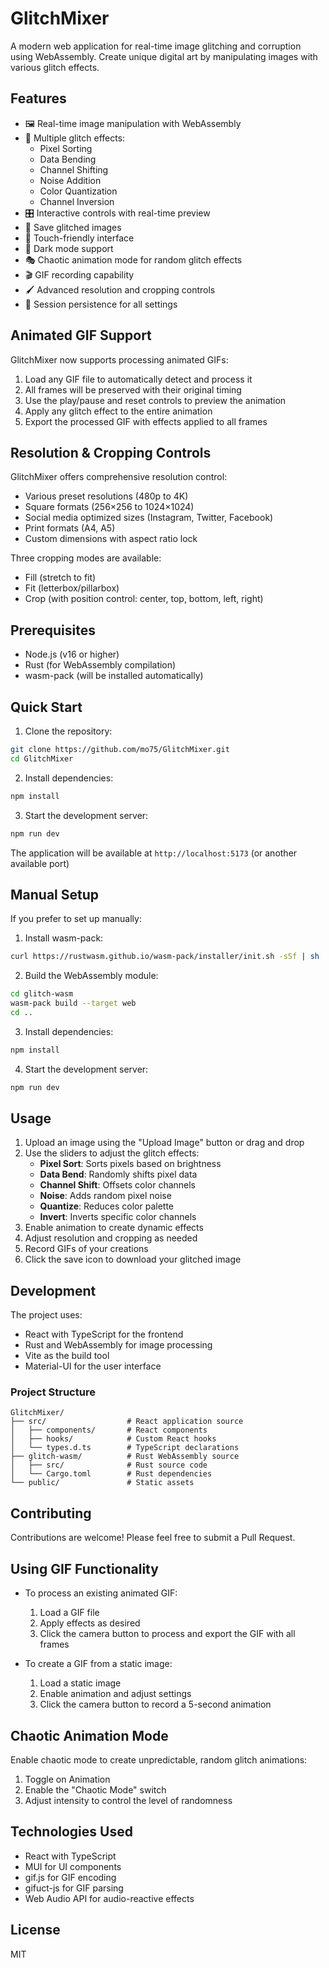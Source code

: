 # GlitchMixer

A modern web application for real-time image glitching and corruption using WebAssembly. Create unique digital art by manipulating images with various glitch effects.

## Features

- 🖼️ Real-time image manipulation with WebAssembly
- 🎨 Multiple glitch effects:
  - Pixel Sorting
  - Data Bending
  - Channel Shifting
  - Noise Addition
  - Color Quantization
  - Channel Inversion
- 🎛️ Interactive controls with real-time preview
- 💾 Save glitched images
- 📱 Touch-friendly interface
- 🌙 Dark mode support
- 🎭 Chaotic animation mode for random glitch effects
- 🎬 GIF recording capability
- 🖌️ Advanced resolution and cropping controls
- 🔄 Session persistence for all settings

## Animated GIF Support

GlitchMixer now supports processing animated GIFs:

1. Load any GIF file to automatically detect and process it
2. All frames will be preserved with their original timing
3. Use the play/pause and reset controls to preview the animation
4. Apply any glitch effect to the entire animation
5. Export the processed GIF with effects applied to all frames

## Resolution & Cropping Controls

GlitchMixer offers comprehensive resolution control:

- Various preset resolutions (480p to 4K)
- Square formats (256×256 to 1024×1024)
- Social media optimized sizes (Instagram, Twitter, Facebook)
- Print formats (A4, A5)
- Custom dimensions with aspect ratio lock

Three cropping modes are available:
- Fill (stretch to fit)
- Fit (letterbox/pillarbox)
- Crop (with position control: center, top, bottom, left, right)

## Prerequisites

- Node.js (v16 or higher)
- Rust (for WebAssembly compilation)
- wasm-pack (will be installed automatically)

## Quick Start

1. Clone the repository:
```bash
git clone https://github.com/mo75/GlitchMixer.git
cd GlitchMixer
```

2. Install dependencies:
```bash
npm install
```

3. Start the development server:
```bash
npm run dev
```

The application will be available at `http://localhost:5173` (or another available port)

## Manual Setup

If you prefer to set up manually:

1. Install wasm-pack:
```bash
curl https://rustwasm.github.io/wasm-pack/installer/init.sh -sSf | sh
```

2. Build the WebAssembly module:
```bash
cd glitch-wasm
wasm-pack build --target web
cd ..
```

3. Install dependencies:
```bash
npm install
```

4. Start the development server:
```bash
npm run dev
```

## Usage

1. Upload an image using the "Upload Image" button or drag and drop
2. Use the sliders to adjust the glitch effects:
   - **Pixel Sort**: Sorts pixels based on brightness
   - **Data Bend**: Randomly shifts pixel data
   - **Channel Shift**: Offsets color channels
   - **Noise**: Adds random pixel noise
   - **Quantize**: Reduces color palette
   - **Invert**: Inverts specific color channels
3. Enable animation to create dynamic effects
4. Adjust resolution and cropping as needed
5. Record GIFs of your creations
6. Click the save icon to download your glitched image

## Development

The project uses:
- React with TypeScript for the frontend
- Rust and WebAssembly for image processing
- Vite as the build tool
- Material-UI for the user interface

### Project Structure

```
GlitchMixer/
├── src/                  # React application source
│   ├── components/       # React components
│   ├── hooks/            # Custom React hooks
│   └── types.d.ts        # TypeScript declarations
├── glitch-wasm/          # Rust WebAssembly source
│   ├── src/              # Rust source code
│   └── Cargo.toml        # Rust dependencies
└── public/               # Static assets
```

## Contributing

Contributions are welcome! Please feel free to submit a Pull Request.

## Using GIF Functionality

- To process an existing animated GIF:
  1. Load a GIF file
  2. Apply effects as desired
  3. Click the camera button to process and export the GIF with all frames

- To create a GIF from a static image:
  1. Load a static image
  2. Enable animation and adjust settings
  3. Click the camera button to record a 5-second animation

## Chaotic Animation Mode

Enable chaotic mode to create unpredictable, random glitch animations:
1. Toggle on Animation
2. Enable the "Chaotic Mode" switch
3. Adjust intensity to control the level of randomness

## Technologies Used

- React with TypeScript
- MUI for UI components
- gif.js for GIF encoding
- gifuct-js for GIF parsing
- Web Audio API for audio-reactive effects

## License

MIT 